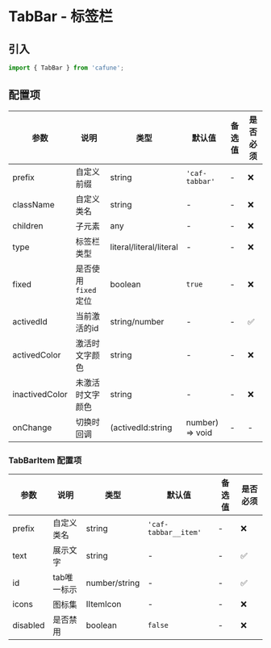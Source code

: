 # TabBar - 标签栏

## 引入
```jsx
import { TabBar } from 'cafune';
```

## 配置项
| 参数 | 说明 | 类型 | 默认值 |备选值 | 是否必须 |
| --- | --- | --- | --- | --- | --- |
| prefix | 自定义前缀 | string | `'caf-tabbar'` | - | ❌ |
| className | 自定义类名 | string | - | - | ❌ |
| children | 子元素 | any | - | - | ❌ |
| type | 标签栏类型 | literal/literal/literal | - | - | ❌ |
| fixed | 是否使用 `fixed` 定位 | boolean | `true` | - | ❌ |
| activedId | 当前激活的id | string/number | - | - | ✅  |
| activedColor | 激活时文字颜色 | string | - | - | ❌ |
| inactivedColor | 未激活时文字颜色 | string | - | - | ❌ |
| onChange | 切换时回调 | (activedId:string | number) => void | - | - | ❌ |

### TabBarItem 配置项
| 参数 | 说明 | 类型 | 默认值 |备选值 | 是否必须 |
| --- | --- | --- | --- | --- | --- |
| prefix | 自定义类名 | string | `'caf-tabbar__item'` | - | ❌ |
| text | 展示文字 | string | - | - | ✅  |
| id | tab唯一标示 | number/string | - | - | ✅  |
| icons | 图标集 | IItemIcon | - | - | ❌ |
| disabled | 是否禁用 | boolean | `false` | - | ❌ |
